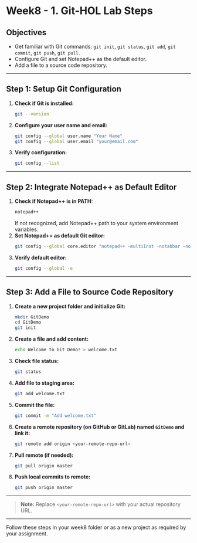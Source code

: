 # Week8 - 1. Git-HOL Lab Steps

## Objectives
- Get familiar with Git commands: `git init`, `git status`, `git add`, `git commit`, `git push`, `git pull`.
- Configure Git and set Notepad++ as the default editor.
- Add a file to a source code repository.

---

## Step 1: Setup Git Configuration
1. **Check if Git is installed:**
   ```sh
   git --version
   ```
2. **Configure your user name and email:**
   ```sh
   git config --global user.name "Your Name"
   git config --global user.email "your@email.com"
   ```
3. **Verify configuration:**
   ```sh
   git config --list
   ```

---

## Step 2: Integrate Notepad++ as Default Editor
1. **Check if Notepad++ is in PATH:**
   ```sh
   notepad++
   ```
   If not recognized, add Notepad++ path to your system environment variables.
2. **Set Notepad++ as default Git editor:**
   ```sh
   git config --global core.editor "notepad++ -multiInst -notabbar -nosession -noPlugin"
   ```
3. **Verify default editor:**
   ```sh
   git config --global -e
   ```

---

## Step 3: Add a File to Source Code Repository
1. **Create a new project folder and initialize Git:**
   ```sh
   mkdir GitDemo
   cd GitDemo
   git init
   ```
2. **Create a file and add content:**
   ```sh
   echo Welcome to Git Demo! > welcome.txt
   ```
3. **Check file status:**
   ```sh
   git status
   ```
4. **Add file to staging area:**
   ```sh
   git add welcome.txt
   ```
5. **Commit the file:**
   ```sh
   git commit -m "Add welcome.txt"
   ```
6. **Create a remote repository (on GitHub or GitLab) named `GitDemo` and link it:**
   ```sh
   git remote add origin <your-remote-repo-url>
   ```
7. **Pull remote (if needed):**
   ```sh
   git pull origin master
   ```
8. **Push local commits to remote:**
   ```sh
   git push origin master
   ```

---

> **Note:** Replace `<your-remote-repo-url>` with your actual repository URL.

---

Follow these steps in your week8 folder or as a new project as required by your assignment.
